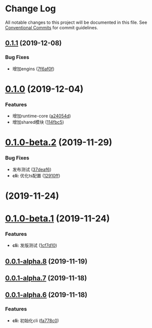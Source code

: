 # Change Log

All notable changes to this project will be documented in this file.
See [Conventional Commits](https://conventionalcommits.org) for commit guidelines.

## [0.1.1](https://github.com/tutuxxx/public-project-best-practices/compare/v0.1.0...v0.1.1) (2019-12-08)


### Bug Fixes

* 增加engins ([7f6af0f](https://github.com/tutuxxx/public-project-best-practices/commit/7f6af0fa50c2db052670da4b4ea7b659061f4ce0))





# [0.1.0](https://github.com/tutuxxx/public-project-best-practices/compare/v0.1.0-beta.2...v0.1.0) (2019-12-04)


### Features

* 增加runtime-core ([a24054d](https://github.com/tutuxxx/public-project-best-practices/commit/a24054d1ec5dd6754e7b1145156cf45567f9cd5b))
* 增加shared模块 ([114fbc5](https://github.com/tutuxxx/public-project-best-practices/commit/114fbc534baa2762c1c09a39b7069b438cd31c29))





# [0.1.0-beta.2](https://github.com/tutuxxx/public-project-best-practices/compare/v0.1.0-beta.1...v0.1.0-beta.2) (2019-11-29)


### Bug Fixes

* 发布测试 ([37deaf6](https://github.com/tutuxxx/public-project-best-practices/commit/37deaf68b2d5181aed80cfa8941cca0954783937))
* **cli:** 优化ts配置 ([12910ff](https://github.com/tutuxxx/public-project-best-practices/commit/12910ffe9ebacdce1397489e542451d576061365))





# [](https://github.com/tutuxxx/public-project-best-practices/compare/v0.1.0-beta.1...v) (2019-11-24)



# [0.1.0-beta.1](https://github.com/tutuxxx/public-project-best-practices/compare/v0.0.1-alpha.8...v0.1.0-beta.1) (2019-11-24)


### Features

* **cli:** 发版测试 ([1cf7d10](https://github.com/tutuxxx/public-project-best-practices/commit/1cf7d10f4d9bf19e7d172b5b430dbb5259c7eb27))



## [0.0.1-alpha.8](https://github.com/tutuxxx/public-project-best-practices/compare/v0.0.1-alpha.7...v0.0.1-alpha.8) (2019-11-19)



## [0.0.1-alpha.7](https://github.com/tutuxxx/public-project-best-practices/compare/v0.0.1-alpha.6...v0.0.1-alpha.7) (2019-11-18)



## [0.0.1-alpha.6](https://github.com/tutuxxx/public-project-best-practices/compare/fa778c019a42bad5c353ad95076ba93553a73ffb...v0.0.1-alpha.6) (2019-11-18)


### Features

* **cli:** 初始化cli ([fa778c0](https://github.com/tutuxxx/public-project-best-practices/commit/fa778c019a42bad5c353ad95076ba93553a73ffb))
